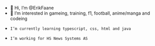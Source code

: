- 👋 Hi, I’m @ErikFaane
- 👀 I’m interested in gameing, training, f1, football, anime/manga and codeing
-     I’m currently learning typescript, css, html and java
-     I’m working for HS News Systems AS

<!---
ErikFaane/ErikFaane is a ✨ special ✨ repository because its `README.md` (this file) appears on your GitHub profile.
You can click the Preview link to take a look at your changes.
--->
